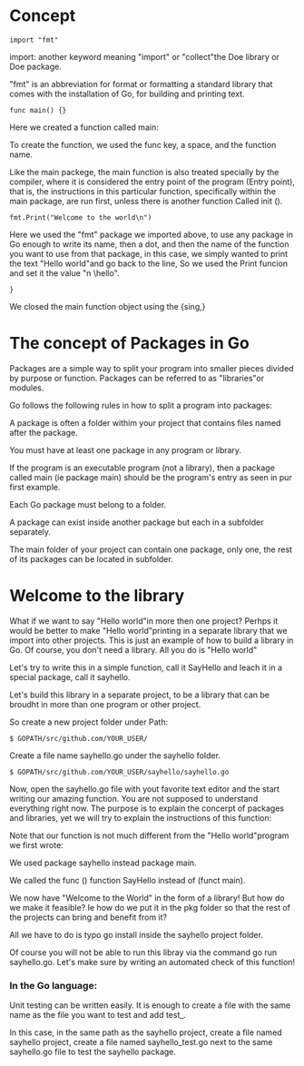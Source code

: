 # Concept

```import "fmt"```

import: another keyword meaning "import" or "collect"the Doe library or Doe package.

"fmt" is an abbreviation for format or formatting a standard library that comes with the installation of Go, for building and printing text.

```func main() {} ```

Here we created a function called main:

To create the function, we used the func key, a space, and the function name.

Like the main packege, the main function is also treated specially by the compiler, where it is considered the entry point of the program (Entry point), that is, the instructions in this particular function, specifically within the main package, are run first, unless there is another function Called init ().

```fmt.Print("Welcome to the world\n")```

Here we used the "fmt" package we imported above, to use any package in Go enough to write its name, then a dot, and then the name of the function you want to use from that package, in this case, we simply wanted to print the text "Hello world"and go back to the line, So we used the Print funcion and set it the value "n \hello".

```}```

We closed the main function object using the {sing,}

# The concept of Packages in Go

Packages are a simple way to split your program into smaller pieces divided by purpose or function.
Packages can be referred to as "libraries"or modules.

Go follows the following rules in how to split a program into packages:

A package is often a folder withim your project that contains files named after the package.

You must have at least one package in any program or library.

If the program is an executable program (not a library), then a package called main (ie package main) should be the program's entry as seen in pur first example.

Each Go package must belong to a folder.

A package can exist inside another package but each in a subfolder separately.

The main folder of your project can contain one package, only one, the rest of its packages can be located in subfolder.

# Welcome to the library

What if we want to say "Hello world"in more then one project? Perhps it would be better to make "Hello world"printing in a separate library that we import into other projects. This is just an example of how to build a library in Go. Of course, you don't need a library. All you do is "Hello world"

Let's try to write this in a simple function, call it SayHello and leach it in a special package, call it sayhello.

Let's build this library in a separate project, to be a library that can be broudht in more than one program or other project.

So create a new project folder under Path:

``` $ GOPATH/src/github.com/YOUR_USER/ ```

Create a file name sayhello.go under the sayhello folder.

```$ GOPATH/src/github.com/YOUR_USER/sayhello/sayhello.go```

Now, open the sayhello.go file with yout favorite text editor and the start writing our amazing function. You are not supposed to understand everything right now. The purpose is to explain the concerpt of packages and libraries, yet we will try to explain the instructions of this function:

Note that our function is not much different from the "Hello world"program we first wrote:

We used package sayhello instead package main.

We called the func () function SayHello instead of (funct main).

We now have "Welcome to the World" in the form of a library! But how do we make it feasible? Ie how do we put it in the pkg folder so that the rest of the projects can bring and benefit from it?

All we have to do is typo go install inside the sayhello project folder.

Of course you will not be able to run this libray via the command go run sayhello.go. Let's make sure by writing an automated check of this function!

### In the Go language:

Unit testing can be written easily. It is enough to create a file with the same name as the file you want to test and add test_.

In this case, in the same path as the sayhello project, create a file named sayhello project, create a file named sayhello_test.go next to the same sayhello.go file to test the sayhello package.

